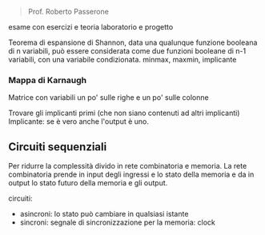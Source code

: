 > Prof. Roberto Passerone

esame con esercizi e teoria
laboratorio e progetto

Teorema di espansione di Shannon, data una qualunque funzione booleana di n variabili, può essere considerata come due funzioni booleane di n-1 variabili, con una variabile condizionata.
minmax, maxmin, implicante

### Mappa di Karnaugh
Matrice con variabili un po' sulle righe e un po' sulle colonne

Trovare gli implicanti primi (che non siano contenuti ad altri implicanti)
Implicante: se è vero anche l'output è uno.


## Circuiti sequenziali

Per ridurre la complessità divido in rete combinatoria e memoria.
La rete combinatoria prende in input degli ingressi e lo stato della memoria 
e da in output lo stato futuro della memoria e gli output.

circuiti:
- asincroni: lo stato può cambiare in qualsiasi istante
- sincroni: segnale di sincronizzazione per la memoria: clock